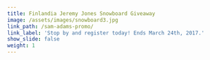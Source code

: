 ```yaml
---
title: Finlandia Jeremy Jones Snowboard Giveaway
image: /assets/images/snowboard3.jpg
link_path: /sam-adams-promo/
link_label: 'Stop by and register today! Ends March 24th, 2017.'
show_slide: false
weight: 1
---
```



